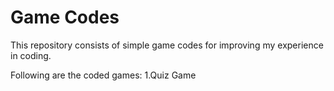 # Game Codes
This repository consists of simple game codes for improving my experience in coding.

Following are the coded games:
1.Quiz Game
